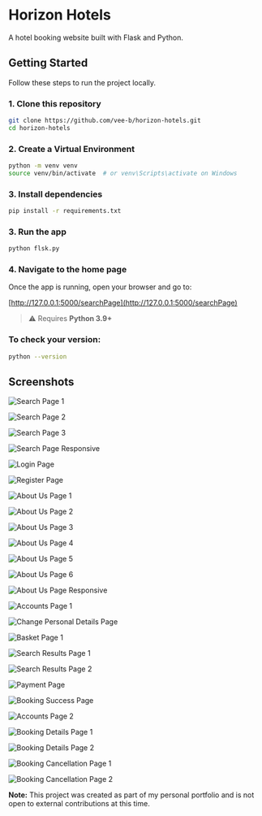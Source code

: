 # Horizon Hotels

A hotel booking website built with Flask and Python.

## Getting Started

Follow these steps to run the project locally.

### 1. Clone this repository

```bash
git clone https://github.com/vee-b/horizon-hotels.git 
cd horizon-hotels
```

### 2. Create a Virtual Environment

```bash
python -m venv venv
source venv/bin/activate  # or venv\Scripts\activate on Windows
```

### 3. Install dependencies

```bash
pip install -r requirements.txt
```

### 3. Run the app

```bash
python flsk.py
```

### 4. Navigate to the home page

Once the app is running, open your browser and go to:

[http://127.0.0.1:5000/searchPage](http://127.0.0.1:5000/searchPage)


> ⚠️ Requires **Python 3.9+**

### To check your version:

```bash
python --version
```

## Screenshots

![Search Page 1](./assets/search-page-1.png)   

![Search Page 2](./assets/search-page-2.png)  

![Search Page 3](./assets/search-page-3.png)  

![Search Page Responsive](./assets/search-page-responsive.png)  

![Login Page](./assets/login-page.png)  

![Register Page](./assets/register-page.png)  

![About Us Page 1](./assets/about-us-page-1.png)  

![About Us Page 2](./assets/about-us-page-2.png)  

![About Us Page 3](./assets/about-us-page-3.png)  

![About Us Page 4](./assets/about-us-page-4.png)  

![About Us Page 5](./assets/about-us-page-5.png)  

![About Us Page 6](./assets/about-us-page-6.png)  

![About Us Page Responsive](./assets/about-us-page-responsive.png)  

![Accounts Page 1](./assets/accounts-page-1.png)  

![Change Personal Details Page](./assets/change-personal-details-page.png)  

![Basket Page 1](./assets/basket-page-1.png)  

![Search Results Page 1](./assets/search-results-page-1.png)  

![Search Results Page 2](./assets/search-results-page-2.png)  

![Payment Page](./assets/payment-page.png)  

![Booking Success Page](./assets/booking-success-page.png)  

![Accounts Page 2](./assets/accounts-page-2.png)  

![Booking Details Page 1](./assets/booking-details-page-1.png)  

![Booking Details Page 2](./assets/booking-details-page-2.png)  

![Booking Cancellation Page 1](./assets/booking-cancellation-page-1.png)  

![Booking Cancellation Page 2](./assets/booking-cancellation-page-2.png)  

**Note:** This project was created as part of my personal portfolio and is not open to external contributions at this time.
